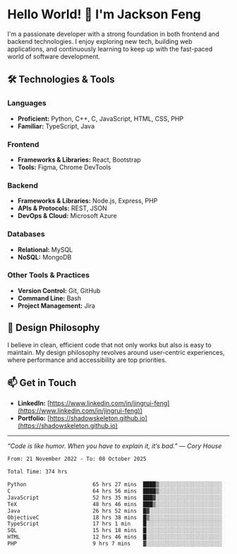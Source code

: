 # Hello World! 👋 I'm Jackson Feng

I'm a passionate developer with a strong foundation in both frontend and backend technologies. I enjoy exploring new tech, building web applications, and continuously learning to keep up with the fast-paced world of software development.

## 🛠 Technologies & Tools

### Languages
- **Proficient:** Python, C++, C, JavaScript, HTML, CSS, PHP
- **Familiar:** TypeScript, Java

### Frontend
- **Frameworks & Libraries:** React, Bootstrap
- **Tools:** Figma, Chrome DevTools

### Backend
- **Frameworks & Libraries:** Node.js, Express, PHP
- **APIs & Protocols:** REST, JSON
- **DevOps & Cloud:** Microsoft Azure

### Databases
- **Relational:** MySQL
- **NoSQL:** MongoDB

### Other Tools & Practices
- **Version Control:** Git, GitHub
- **Command Line:** Bash
- **Project Management:** Jira


## 🎨 Design Philosophy

I believe in clean, efficient code that not only works but also is easy to maintain. My design philosophy revolves around user-centric experiences, where performance and accessibility are top priorities.

## 📫 Get in Touch

- **LinkedIn:** [https://www.linkedin.com/in/jingrui-feng](https://www.linkedin.com/in/jingrui-feng))
- **Portfolio:** [https://shadowskeleton.github.io](https://shadowskeleton.github.io)

---

*“Code is like humor. When you have to explain it, it’s bad.” — Cory House*



<!--START_SECTION:waka-->

```txt
From: 21 November 2022 - To: 08 October 2025

Total Time: 374 hrs

Python                     65 hrs 27 mins  ████▒░░░░░░░░░░░░░░░░░░░░   17.50 %
C                          64 hrs 56 mins  ████▒░░░░░░░░░░░░░░░░░░░░   17.36 %
JavaScript                 52 hrs 35 mins  ███▓░░░░░░░░░░░░░░░░░░░░░   14.06 %
TeX                        48 hrs 46 mins  ███▒░░░░░░░░░░░░░░░░░░░░░   13.04 %
Java                       26 hrs 52 mins  █▓░░░░░░░░░░░░░░░░░░░░░░░   07.19 %
ObjectiveC                 18 hrs 38 mins  █▒░░░░░░░░░░░░░░░░░░░░░░░   04.98 %
TypeScript                 17 hrs 1 min    █░░░░░░░░░░░░░░░░░░░░░░░░   04.55 %
SQL                        15 hrs 18 mins  █░░░░░░░░░░░░░░░░░░░░░░░░   04.09 %
HTML                       12 hrs 46 mins  █░░░░░░░░░░░░░░░░░░░░░░░░   03.42 %
PHP                        9 hrs 7 mins    ▓░░░░░░░░░░░░░░░░░░░░░░░░   02.44 %
```

<!--END_SECTION:waka-->

